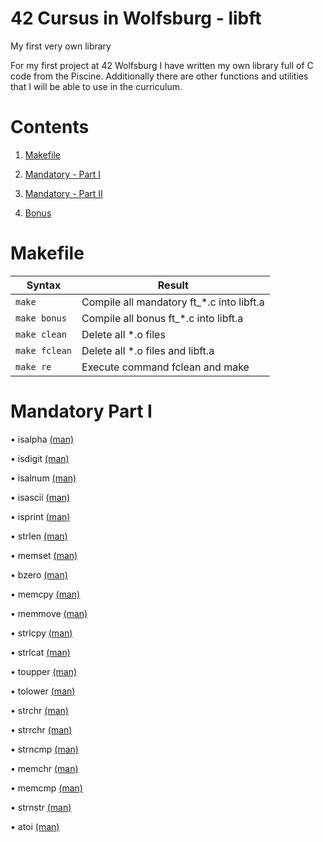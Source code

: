 # 42 Cursus in Wolfsburg - libft

My first very own library

For my first project at 42 Wolfsburg I have written my own library full of C code from the Piscine. Additionally there are other functions and utilities that I will be able to use in the curriculum.

# Contents
1. [Makefile](#Makefile)

2. [Mandatory - Part I](#MandatoryPartI)

3. [Mandatory - Part II](#MandatoryPartII)

4. [Bonus](#Bonus)

# <a name="Makefile">Makefile</a>

|		Syntax		|		Result		|
|-------------------|-------------------|
|		`make`	|	Compile all mandatory ft_*.c into libft.a	|
|		`make bonus`	|	Compile all bonus ft_*.c into libft.a	|
|		`make clean`	|	Delete all *.o files	|
|		`make fclean`	|	Delete all *.o files and libft.a	|
|		`make re`		|	Execute command fclean and make	|

# <a name="MandatoryPartI">Mandatory Part I</a>

• isalpha [(man)](https://man7.org/linux/man-pages/man3/isspace.3.html)

• isdigit [(man)](https://man7.org/linux/man-pages/man3/isdigit.3p.html)

• isalnum [(man)](https://man7.org/linux/man-pages/man3/isalnum.3p.html)

• isascii [(man)](https://man7.org/linux/man-pages/man3/isascii.3p.html)

• isprint [(man)](https://man7.org/linux/man-pages/man3/isprint.3p.html)

• strlen [(man)](https://man7.org/linux/man-pages/man3/strlen.3.html)

• memset [(man)](https://man7.org/linux/man-pages/man3/memset.3.html)

• bzero [(man)](https://man7.org/linux/man-pages/man3/bzero.3.html)

• memcpy [(man)](https://man7.org/linux/man-pages/man3/memcpy.3.html)

• memmove [(man)](https://man7.org/linux/man-pages/man3/memmove.3.html)

• strlcpy [(man)](https://linux.die.net/man/3/strlcpy)

• strlcat [(man)](https://linux.die.net/man/3/strlcat)

• toupper [(man)](https://man7.org/linux/man-pages/man3/toupper.3.html)

• tolower [(man)](https://man7.org/linux/man-pages/man3/tolower.3p.html)

• strchr [(man)](https://man7.org/linux/man-pages/man3/strchr.3.html)

• strrchr [(man)](https://man7.org/linux/man-pages/man3/strrchr.3p.html)

• strncmp [(man)](https://man7.org/linux/man-pages/man3/strncmp.3p.html)

• memchr [(man)](https://man7.org/linux/man-pages/man3/memchr.3.html)

• memcmp [(man)](https://man7.org/linux/man-pages/man3/memcmp.3.html)

• strnstr [(man)](https://www.freebsd.org/cgi/man.cgi?query=strnstr&sektion=3)

• atoi [(man)](https://man7.org/linux/man-pages/man3/atoi.3.html)
